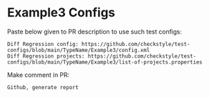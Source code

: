 # Example3 Configs
Paste below given to PR description to use such test configs:
```
Diff Regression config: https://github.com/checkstyle/test-configs/blob/main/TypeName/Example3/config.xml
Diff Regression projects: https://github.com/checkstyle/test-configs/blob/main/TypeName/Example3/list-of-projects.properties
```
Make comment in PR:
```
Github, generate report
```
